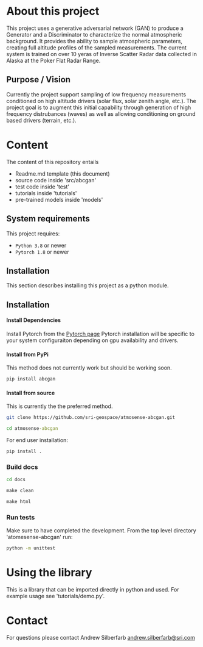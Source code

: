 # About this project

This project uses a generative adversarial network (GAN) to produce a Generator and a Discriminator to characterize the normal atmospheric background. It provides the ability to sample atmospheric parameters, creating full altitude profiles of the sampled measurements. The current system is trained on over 10 yeras of Inverse Scatter Radar data collected in Alaska at the Poker Flat Radar Range.

## Purpose / Vision

Currently the project support sampling of low frequency measurements conditioned on high altitude drivers (solar flux, solar zenith angle, etc.). The project goal is to augment this initial capability through generation of high frequency distrubances (waves) as well as allowing conditioning on ground based drivers (terrain, etc.).

# Content

The content of this repository entails

* Readme.md template (this document)
* source code inside 'src/abcgan'
* test code inside 'test'
* tutorials inside 'tutorials'
* pre-trained models inside 'models'


## System requirements

This project requires:

* `Python 3.8` or newer
* `Pytorch 1.8` or newer

## Installation

This section describes installing this project as a python module.


## Installation

#### Install Dependencies

Install Pytorch from the [Pytorch page](https://pytorch.org/get-started/locally/)
Pytorch installation will be specific to your system configuraiton depending on gpu availability and drivers.

#### Install from PyPi
This method does not currently work but should be working soon.
```bash
pip install abcgan
```

#### Install from source
This is currently the the preferred method.
```bash
git clone https://github.com/sri-geospace/atmosense-abcgan.git
```

```cmd
cd atmosense-abcgan
```
For end user installation:
```cmd
pip install .
```

### Build docs
```bash
cd docs
```
```cmd
make clean
```
```cmd
make html
```


### Run tests

Make sure to have completed the development. From the top level directory 'atomesense-abcgan' run:

```bash
python -m unittest
```

# Using the library

This is a library that can be imported directly in python and used. For example usage see 'tutorials/demo.py'.

# Contact

For questions please contact Andrew Silberfarb <andrew.silberfarb@sri.com>
